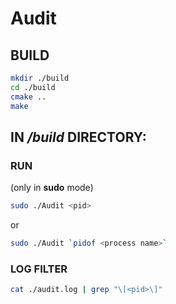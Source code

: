 # Audit

## BUILD
```bash
mkdir ./build
cd ./build
cmake ..
make
```

## IN _/build_ DIRECTORY:

### RUN
(only in __sudo__ mode)
```bash
sudo ./Audit <pid>
```
or
```bash
sudo ./Audit `pidof <process name>`
```

### LOG FILTER
```bash
cat ./audit.log | grep "\[<pid>\]"
```
